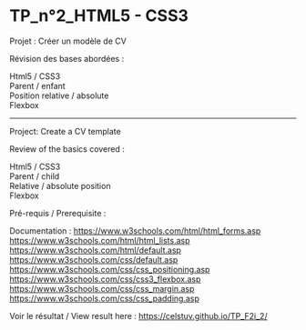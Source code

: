 # TP_n°2_HTML5 - CSS3

Projet : Créer un modèle de CV

Révision des bases abordées :

Html5 / CSS3 <br>
Parent / enfant  <br>
Position relative / absolute  <br>
Flexbox

___________________________________________________


Project: Create a CV template

Review of the basics covered :

Html5 / CSS3  <br>
Parent / child  <br>
Relative / absolute position  <br>
Flexbox

Pré-requis  / Prerequisite :

Documentation : https://www.w3schools.com/html/html_forms.asp https://www.w3schools.com/html/html_lists.asp https://www.w3schools.com/html/default.asp https://www.w3schools.com/css/default.asp https://www.w3schools.com/css/css_positioning.asp https://www.w3schools.com/css/css3_flexbox.asp https://www.w3schools.com/css/css_margin.asp https://www.w3schools.com/css/css_padding.asp

Voir le résultat / View result here : https://celstuv.github.io/TP_F2i_2/

